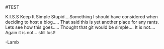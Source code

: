 #TEST 

K.I.S.S
Keep It Simple Stupid....Something I should have considered when deciding to host a blog.....
That said this is yet another place for any rants.
Lets see how this goes.....
Thought that git would be simple....
It is not....
Again it is not...
still lost!

-Lamb
